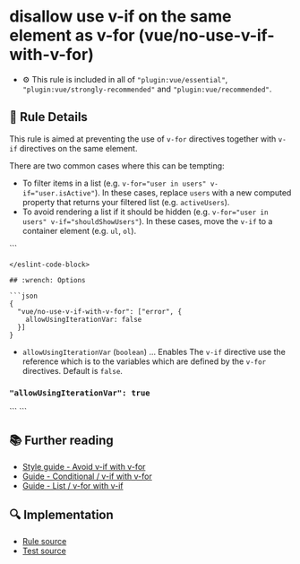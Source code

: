 # disallow use v-if on the same element as v-for (vue/no-use-v-if-with-v-for)

- :gear: This rule is included in all of `"plugin:vue/essential"`, `"plugin:vue/strongly-recommended"` and `"plugin:vue/recommended"`.

## :book: Rule Details

This rule is aimed at preventing the use of `v-for` directives together with `v-if` directives on the same element.

There are two common cases where this can be tempting:
 * To filter items in a list (e.g. `v-for="user in users" v-if="user.isActive"`). In these cases, replace `users` with a new computed property that returns your filtered list (e.g. `activeUsers`).
 * To avoid rendering a list if it should be hidden (e.g. `v-for="user in users" v-if="shouldShowUsers"`). In these cases, move the `v-if` to a container element (e.g. `ul`, `ol`).

<eslint-code-block :rules="{'vue/no-use-v-if-with-v-for': ['error']}">
```
<template>
  <!-- ✓ GOOD -->
  <ul v-if="complete">
    <TodoItem
      v-for="todo in todos"
      :todo="todo"
    />
  </ul>
  <TodoItem
    v-for="todo in shownTodos"
    :todo="todo"
  />

  <!-- ✗ BAD -->
  <TodoItem
    v-if="complete"
    v-for="todo in todos"
    :todo="todo"
  /><!-- ↑ In this case, the `v-if` should be written on the wrapper element. -->
  <TodoItem
    v-for="todo in todos"
    v-if="todo.shown"
    :todo="todo"
  /><!-- ↑ In this case, the `v-for` list variable should be replace with a computed property that returns your filtered list. -->
</template>
```
</eslint-code-block>

## :wrench: Options

```json
{
  "vue/no-use-v-if-with-v-for": ["error", {
    allowUsingIterationVar: false
  }]
}
```

- `allowUsingIterationVar` (`boolean`) ... Enables The `v-if` directive use the reference which is to the variables which are defined by the `v-for` directives. Default is `false`.

### `"allowUsingIterationVar": true`

<eslint-code-block :rules="{'vue/no-use-v-if-with-v-for': ['error', {allowUsingIterationVar: true}]}">
```
<template>
  <!-- ✓ GOOD -->
  <TodoItem
    v-for="todo in todos"
    v-if="todo.shown"
    :todo="todo"
  />
</template>
```
</eslint-code-block>

## :books: Further reading

- [Style guide - Avoid v-if with v-for](https://vuejs.org/v2/style-guide/#Avoid-v-if-with-v-for-essential)
- [Guide - Conditional / v-if with v-for](https://vuejs.org/v2/guide/conditional.html#v-if-with-v-for)
- [Guide - List / v-for with v-if](https://vuejs.org/v2/guide/list.html#v-for-with-v-if)

## :mag: Implementation

- [Rule source](https://github.com/vuejs/eslint-plugin-vue/blob/master/lib/rules/no-use-v-if-with-v-for.js)
- [Test source](https://github.com/vuejs/eslint-plugin-vue/blob/master/tests/lib/rules/no-use-v-if-with-v-for.js)

